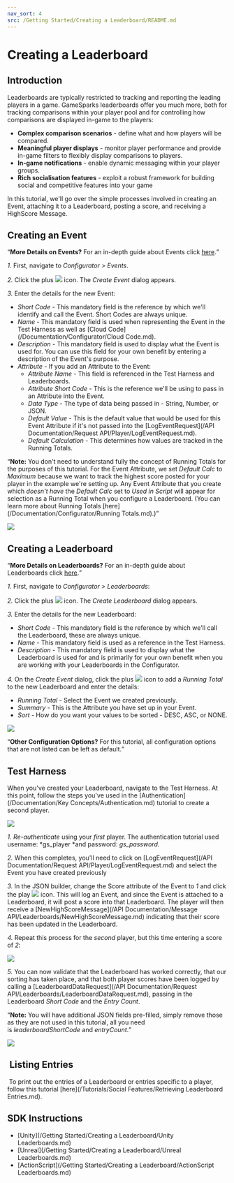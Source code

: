 ```yaml
---
nav_sort: 4
src: /Getting Started/Creating a Leaderboard/README.md
---
```


# Creating a Leaderboard

## Introduction


Leaderboards are typically restricted to tracking and reporting the leading players in a game. GameSparks leaderboards offer you much more, both for tracking comparisons within your player pool and for controlling how comparisons are displayed in-game to the players:
* **Complex comparison scenarios** - define what and how players will be compared.
* **Meaningful player displays** - monitor player performance and provide in-game filters to flexibly display comparisons to players.
* **In-game notifications** - enable dynamic messaging within your player groups.
* **Rich socialisation features** - exploit a robust framework for building social and competitive features into your game

In this tutorial, we'll go over the simple processes involved in creating an Event, attaching it to a Leaderboard, posting a score, and receiving a HighScore Message.

## Creating an Event

<q>**More Details on Events?** For an in-depth guide about Events click [here](/Documentation/Configurator/Events.md).</q>

*1.* First, navigate to *Configurator > Events*.

*2.* Click the plus ![](/img/fa/plus.png) icon. The *Create Event* dialog appears.

*3.* Enter the details for the new Event:

  * *Short Code* - This mandatory field is the reference by which we'll identify and call the Event. Short Codes are always unique.
  * *Name* - This mandatory field is used when representing the Event in the Test Harness as well as [Cloud Code](/Documentation/Configurator/Cloud Code.md).
  * *Description* - This mandatory field is used to display what the Event is used for. You can use this field for your own benefit by entering a description of the Event's purpose.
  * *Attribute* - If you add an Attribute to the Event:
    * *Attribute Name* - This field is referenced in the Test Harness and Leaderboards.
    * *Attribute Short Code* - This is the reference we'll be using to pass in an Attribute into the Event.
    * *Data Type* - The type of data being passed in - String, Number, or JSON.
    * *Default Value* - This is the default value that would be used for this Event Attribute if it's not passed into the [LogEventRequest](/API Documentation/Request API/Player/LogEventRequest.md).
    * *Default Calculation* - This determines how values are tracked in the Running Totals.

<q>**Note:** You don't need to understand fully the concept of Running Totals for the purposes of this tutorial. For the Event Attribute, we set *Default Calc* to *Maximum* because we want to track the highest score posted for your player in the example we're setting up. Any Event Attribute that you create which *doesn't have* the *Default Calc* set to *Used in Script* will appear for selection as a Running Total when you configure a Leaderboard. (You can learn more about Running Totals [here](/Documentation/Configurator/Running Totals.md).)</q>

![](img/CreatingALeaderboard/1.png)

## Creating a Leaderboard

<q>**More Details on Leaderboards?** For an in-depth guide about Leaderboards click [here](/Documentation/Configurator/Leaderboards.md).</q>

*1.* First, navigate to *Configurator > Leaderboards*:

*2.* Click the plus ![](/img/fa/plus.png) icon. The *Create Leaderboard* dialog appears.

*3.* Enter the details for the new Leaderboard: 
  * *Short Code* - This mandatory field is the reference by which we'll call the Leaderboard, these are always unique.
  * *Name* - This mandatory field is used as a reference in the Test Harness.
  * *Description* - This mandatory field is used to display what the Leaderboard is used for and is primarily for your own benefit when you are working with your Leaderboards in the Configurator.

*4.* On the *Create Event* dialog, click the plus ![](/img/fa/plus.png) icon to add a *Running Total* to the new Leaderboard and enter the details:
  * *Running Total* - Select the Event we created previously.
  * *Summary* - This is the Attribute you have set up in your Event.
  * *Sort* - How do you want your values to be sorted - DESC, ASC, or NONE.


  ![](img/CreatingALeaderboard/6.png)

  <q>**Other Configuration Options?** For this tutorial, all configuration options that are not listed can be left as default.</q>

## Test Harness

When you've created your Leaderboard, navigate to the Test Harness. At this point, follow the steps you've used in the [Authentication](/Documentation/Key Concepts/Authentication.md) tutorial to create a second player.

![](img/CreatingALeaderboard/3.png)

*1.* *Re-authenticate* using your *first* player. The authentication tutorial used username: *gs_player *and password: *gs_password*.

*2.* When this completes, you'll need to click on [LogEventRequest](/API Documentation/Request API/Player/LogEventRequest.md) and select the Event you have created previously

*3.* In the JSON builder, change the Score attribute of the Event to *1* and click the play ![](/img/fa/play.png) icon. This will log an Event, and since the Event is attached to a Leaderboard, it will post a score into that Leaderboard. The player will then receive a [NewHighScoreMessage](/API Documentation/Message API/Leaderboards/NewHighScoreMessage.md) indicating that their score has been updated in the Leaderboard.

*4.* Repeat this process for the *second* player, but this time entering a score of *2*:

![](img/CreatingALeaderboard/4.png)

*5.* You can now validate that the Leaderboard has worked correctly, that our sorting has taken place, and that both player scores have been logged by calling a [LeaderboardDataRequest](/API Documentation/Request API/Leaderboards/LeaderboardDataRequest.md), passing in the Leaderboard *Short Code* and the *Entry Count*.

<q>**Note:** You will have additional JSON fields pre-filled, simply remove those as they are not used in this tutorial, all you need is *leaderboardShortCode* and *entryCount*.</q>

![](img/CreatingALeaderboard/5.png)


##  Listing Entries

 To print out the entries of a Leaderboard or entries specific to a player, follow this tutorial [here](/Tutorials/Social Features/Retrieving Leaderboard Entries.md).

## SDK Instructions

* [Unity](/Getting Started/Creating a Leaderboard/Unity Leaderboards.md)
* [Unreal](/Getting Started/Creating a Leaderboard/Unreal Leaderboards.md)
* [ActionScript](/Getting Started/Creating a Leaderboard/ActionScript Leaderboards.md)
